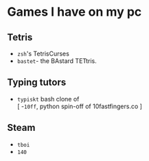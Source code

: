 # Games I have on my pc

## Tetris
- `zsh`'s TetrisCurses
- `bastet`- the BAstard TETtris.

## Typing tutors
- `typiskt` bash clone of \
[
	-`10ff`, python spin-off of 10fastfingers.co
]

## Steam
- `tboi`
- `140`
